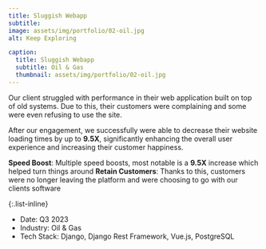 ```yaml
---
title: Sluggish Webapp
subtitle:
image: assets/img/portfolio/02-oil.jpg
alt: Keep Exploring

caption:
  title: Sluggish Webapp
  subtitle: Oil & Gas
  thumbnail: assets/img/portfolio/02-oil.jpg
---
```


Our client struggled with performance in their web application built on top of old systems.
Due to this, their customers were complaining and some were even refusing to use the site.

After our engagement, we successfully were able to decrease their website loading times by up to
**9.5X**, significantly enhancing the overall user experience and increasing their customer happiness.


**Speed Boost**: Multiple speed boosts, most notable is a **9.5X** increase which helped turn things around
**Retain Customers**: Thanks to this, customers were no longer leaving the platform and were choosing to go with our clients software


{:.list-inline}
- Date: Q3 2023
- Industry: Oil & Gas
- Tech Stack: Django, Django Rest Framework, Vue.js, PostgreSQL
